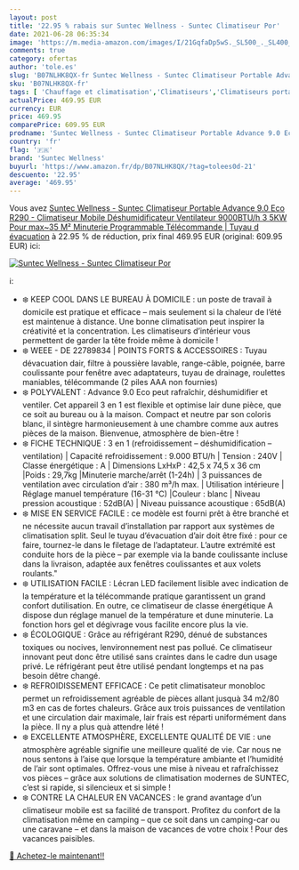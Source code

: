 ```yaml
---
layout: post
title: '22.95 % rabais sur Suntec Wellness - Suntec Climatiseur Por'
date: 2021-06-28 06:35:34
image: 'https://m.media-amazon.com/images/I/21GqfaDp5wS._SL500_._SL400_.jpg'
comments: true
category: ofertas
author: 'tole.es'
slug: 'B07NLHK8QX-fr Suntec Wellness - Suntec Climatiseur Portable Advance 9.0...'
sku: 'B07NLHK8QX-fr'
tags: [ 'Chauffage et climatisation','Climatiseurs','Climatiseurs portables','Cuisine et Maison','suntec wellness', ]
actualPrice: 469.95 EUR
currency: EUR
price: 469.95
comparePrice: 609.95 EUR
prodname: 'Suntec Wellness - Suntec Climatiseur Portable Advance 9.0 Eco R290 - Climatiseur Mobile  Déshumidificateur  Ventilateur  9000BTU/h  3 5KW  Pour max~35 M²  Minuterie Programmable  Télécommande | Tuyau d évacuation'
country: 'fr'
flag: '🇫🇷'
brand: 'Suntec Wellness'
buyurl: 'https://www.amazon.fr/dp/B07NLHK8QX/?tag=tolees0d-21'
descuento: '22.95'
average: '469.95'
---
```


Vous avez [Suntec Wellness - Suntec Climatiseur Portable Advance 9.0 Eco R290 - Climatiseur Mobile  Déshumidificateur  Ventilateur  9000BTU/h  3 5KW  Pour max~35 M²  Minuterie Programmable  Télécommande | Tuyau d évacuation](https://www.amazon.fr/dp/B07NLHK8QX/?tag=tolees0d-21)  à  22.95 % de réduction, prix final  469.95 EUR (original: 609.95 EUR) ici:

[![Suntec Wellness - Suntec Climatiseur Por](https://m.media-amazon.com/images/I/21GqfaDp5wS._SL500_._SL400_.jpg)](https://www.amazon.fr/dp/B07NLHK8QX/?tag=tolees0d-21)

ℹ️:

- ❄️ KEEP COOL DANS LE BUREAU À DOMICILE : un poste de travail à domicile est pratique et efficace – mais seulement si la chaleur de l’été est maintenue à distance. Une bonne climatisation peut inspirer la créativité et la concentration. Les climatiseurs d’intérieur vous permettent de garder la tête froide même à domicile !
- ❄️ WEEE - DE 22789834 | POINTS FORTS & ACCESSOIRES : Tuyau dévacuation dair, filtre à poussière lavable, range-câble, poignée, barre coulissante pour fenêtre avec adaptateurs, tuyau de drainage, roulettes maniables, télécommande (2 piles AAA non fournies)
- ❄️ POLYVALENT : Advance 9.0 Eco peut rafraîchir, déshumidifier et ventiler. Cet appareil 3 en 1 est flexible et optimise lair dune pièce, que ce soit au bureau ou à la maison. Compact et neutre par son coloris blanc, il sintègre harmonieusement à une chambre comme aux autres pièces de la maison. Bienvenue, atmosphère de bien-être !
- ❄️ FICHE TECHNIQUE : 3 en 1 (refroidissement – déshumidification – ventilation) | Capacité refroidissement : 9.000 BTU/h | Tension : 240V | Classe énergétique : A | Dimensions LxHxP : 42,5 x 74,5 x 36 cm |Poids : 29,7kg |Minuterie marche/arrêt (1-24h) | 3 puissances de ventilation avec circulation d’air : 380 m³/h max. | Utilisation intérieure | Réglage manuel température (16-31 °C) |Couleur : blanc | Niveau pression acoustique : 52dB(A) | Niveau puissance acoustique : 65dB(A)
- ❄️ MISE EN SERVICE FACILE : ce modèle est fourni prêt à être branché et ne nécessite aucun travail d’installation par rapport aux systèmes de climatisation split. Seul le tuyau d’évacuation d’air doit être fixé : pour ce faire, tournez-le dans le filetage de l’adaptateur. L’autre extrémité est conduite hors de la pièce – par exemple via la bande coulissante incluse dans la livraison, adaptée aux fenêtres coulissantes et aux volets roulants."
- ❄️ UTILISATION FACILE : Lécran LED facilement lisible avec indication de la température et la télécommande pratique garantissent un grand confort dutilisation. En outre, ce climatiseur de classe énergétique A dispose dun réglage manuel de la température et dune minuterie. La fonction hors gel et dégivrage vous facilite encore plus la vie.
- ❄️ ÉCOLOGIQUE : Grâce au réfrigérant R290, dénué de substances toxiques ou nocives, lenvironnement nest pas pollué. Ce climatiseur innovant peut donc être utilisé sans craintes dans le cadre dun usage privé. Le réfrigérant peut être utilisé pendant longtemps et na pas besoin dêtre changé.
- ❄️ REFROIDISSEMENT EFFICACE : Ce petit climatisateur monobloc permet un refroidissement agréable de pièces allant jusquà 34 m2/80 m3 en cas de fortes chaleurs. Grâce aux trois puissances de ventilation et une circulation dair maximale, lair frais est réparti uniformément dans la pièce. Il ny a plus quà attendre lété !
- ❄️ EXCELLENTE ATMOSPHÈRE, EXCELLENTE QUALITÉ DE VIE : une atmosphère agréable signifie une meilleure qualité de vie. Car nous ne nous sentons à l’aise que lorsque la température ambiante et l’humidité de l’air sont optimales. Offrez-vous une mise à niveau et rafraîchissez vos pièces – grâce aux solutions de climatisation modernes de SUNTEC, c’est si rapide, si silencieux et si simple !
- ❄️ CONTRE LA CHALEUR EN VACANCES : le grand avantage d’un climatiseur mobile est sa facilité de transport. Profitez du confort de la climatisation même en camping – que ce soit dans un camping-car ou une caravane – et dans la maison de vacances de votre choix ! Pour des vacances paisibles.

[🛒 Achetez-le maintenant!!](https://www.amazon.fr/dp/B07NLHK8QX/?tag=tolees0d-21)
